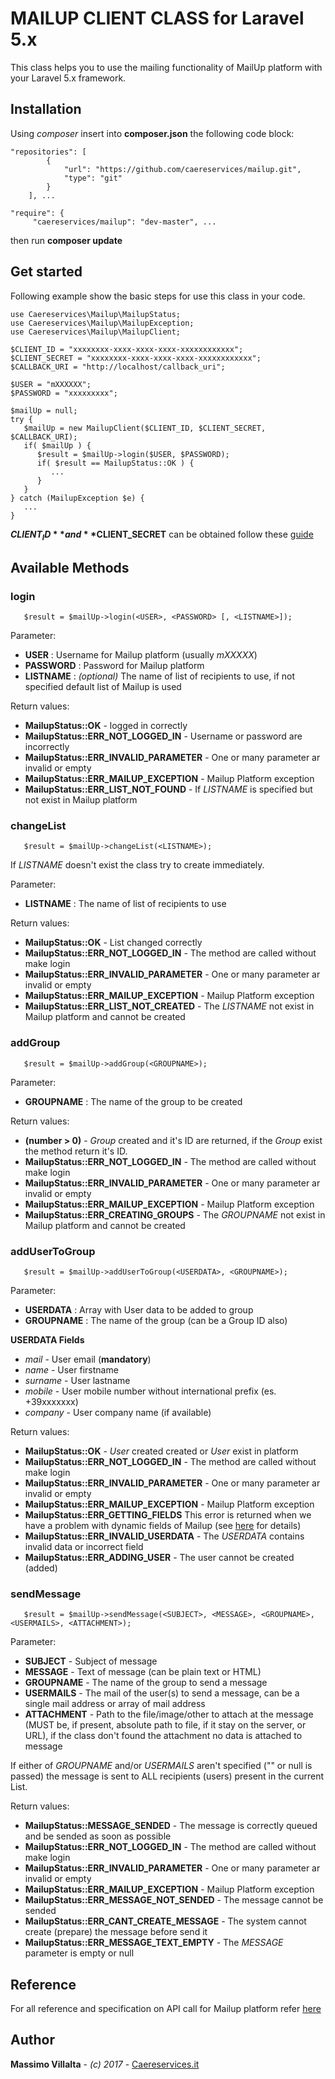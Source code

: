 # MAILUP CLIENT CLASS for Laravel 5.x

This class helps you to use the mailing functionality of MailUp platform with your Laravel 5.x framework.

## Installation

Using *composer* insert into **composer.json** the following code block:
```
"repositories": [
        {
            "url": "https://github.com/caereservices/mailup.git",
            "type": "git"
        }
    ], ...

"require": {
	 "caereservices/mailup": "dev-master", ...
```
then run **composer update**

## Get started

Following example show the basic steps for use this class in your code.

```
use Caereservices\Mailup\MailupStatus;
use Caereservices\Mailup\MailupException;
use Caereservices\Mailup\MailupClient;

$CLIENT_ID = "xxxxxxxx-xxxx-xxxx-xxxx-xxxxxxxxxxxx";
$CLIENT_SECRET = "xxxxxxxx-xxxx-xxxx-xxxx-xxxxxxxxxxxx";
$CALLBACK_URI = "http://localhost/callback_uri";

$USER = "mXXXXXX";
$PASSWORD = "xxxxxxxxx";

$mailUp = null;
try {
   $mailUp = new MailupClient($CLIENT_ID, $CLIENT_SECRET, $CALLBACK_URI);
   if( $mailUp ) {
      $result = $mailUp->login($USER, $PASSWORD);
      if( $result == MailupStatus::OK ) {
         ...
      }
   }
} catch (MailupException $e) {
   ...
}
```
**$CLIENT_ID** and **$CLIENT_SECRET** can be obtained follow these [guide](http://help.mailup.com/display/mailupapi/Authenticating+with+OAuth+v2)

## Available Methods

### login
```
   $result = $mailUp->login(<USER>, <PASSWORD> [, <LISTNAME>]);
```

Parameter:
* **USER** : Username for Mailup platform (usually *mXXXXX*)
* **PASSWORD** : Password for Mailup platform
* **LISTNAME** : *(optional)* The name of list of recipients to use, if not specified default list of Mailup is used

Return values:
* **MailupStatus::OK** - logged in correctly
* **MailupStatus::ERR_NOT_LOGGED_IN** - Username or password are incorrectly
* **MailupStatus::ERR_INVALID_PARAMETER** - One or many parameter ar invalid or empty
* **MailupStatus::ERR_MAILUP_EXCEPTION** - Mailup Platform exception
* **MailupStatus::ERR_LIST_NOT_FOUND** - If *LISTNAME* is specified but not exist in Mailup platform

### changeList
```
   $result = $mailUp->changeList(<LISTNAME>);
```
If *LISTNAME* doesn't exist the class try to create immediately.

Parameter:
* **LISTNAME** : The name of list of recipients to use

Return values:
* **MailupStatus::OK** - List changed correctly
* **MailupStatus::ERR_NOT_LOGGED_IN** - The method are called without make login
* **MailupStatus::ERR_INVALID_PARAMETER** - One or many parameter ar invalid or empty
* **MailupStatus::ERR_MAILUP_EXCEPTION** - Mailup Platform exception
* **MailupStatus::ERR_LIST_NOT_CREATED** - The *LISTNAME* not exist in Mailup platform and cannot be created

### addGroup
```
   $result = $mailUp->addGroup(<GROUPNAME>);
```
Parameter:
* **GROUPNAME** : The name of the group to be created

Return values:
* **(number > 0)** - *Group* created and it's ID are returned, if the *Group* exist the method return it's ID.
* **MailupStatus::ERR_NOT_LOGGED_IN** - The method are called without make login
* **MailupStatus::ERR_INVALID_PARAMETER** - One or many parameter ar invalid or empty
* **MailupStatus::ERR_MAILUP_EXCEPTION** - Mailup Platform exception
* **MailupStatus::ERR_CREATING_GROUPS** - The *GROUPNAME* not exist in Mailup platform and cannot be created

### addUserToGroup
```
   $result = $mailUp->addUserToGroup(<USERDATA>, <GROUPNAME>);
```
Parameter:
* **USERDATA** : Array with User data to be added to group
* **GROUPNAME** : The name of the group (can be a Group ID also)

**USERDATA Fields**
* *mail* - User email (**mandatory**)
* *name* - User firstname
* *surname* - User lastname
* *mobile* - User mobile number without international prefix (es. +39xxxxxxx)
* *company* - User company name (if available)

Return values:
* **MailupStatus::OK** - *User* created created or *User* exist in platform
* **MailupStatus::ERR_NOT_LOGGED_IN** - The method are called without make login
* **MailupStatus::ERR_INVALID_PARAMETER** - One or many parameter ar invalid or empty
* **MailupStatus::ERR_MAILUP_EXCEPTION** - Mailup Platform exception
* **MailupStatus::ERR_GETTING_FIELDS** This error is returned when we have a problem with dynamic fields of Mailup (see [here](http://help.mailup.com/display/mailupapi/Recipients#Recipients-Addasinglerecipient/subscriber-synchronousimport) for details)
* **MailupStatus::ERR_INVALID_USERDATA** - The *USERDATA* contains invalid data or incorrect field
* **MailupStatus::ERR_ADDING_USER** - The user cannot be created (added)

### sendMessage
```
   $result = $mailUp->sendMessage(<SUBJECT>, <MESSAGE>, <GROUPNAME>, <USERMAILS>, <ATTACHMENT>);
```
Parameter:
* **SUBJECT** - Subject of message
* **MESSAGE** - Text of message (can be plain text or HTML)
* **GROUPNAME** - The name of the group to send a message
* **USERMAILS** - The mail of the user(s) to send a message, can be a single mail address or array of mail address
* **ATTACHMENT** - Path to the file/image/other to attach at the message (MUST be, if present, absolute path to file, if it stay on the server, or URL), if the class don't found the attachment no data is attached to message

If either of *GROUPNAME* and/or *USERMAILS* aren't specified ("" or null is passed) the message is sent to ALL recipients (users) present in the current List.

Return values:
* **MailupStatus::MESSAGE_SENDED** - The message is correctly queued and be sended as soon as possible
* **MailupStatus::ERR_NOT_LOGGED_IN** - The method are called without make login
* **MailupStatus::ERR_INVALID_PARAMETER** - One or many parameter ar invalid or empty
* **MailupStatus::ERR_MAILUP_EXCEPTION** - Mailup Platform exception
* **MailupStatus::ERR_MESSAGE_NOT_SENDED** - The message cannot be sended
* **MailupStatus::ERR_CANT_CREATE_MESSAGE** - The system cannot create (prepare) the message before send it
* **MailupStatus::ERR_MESSAGE_TEXT_EMPTY** - The *MESSAGE* parameter is empty or null

## Reference
For all reference and specification on API call for Mailup platform refer [here](http://help.mailup.com/display/mailupapi/Introducing+the+MailUp+API)

## Author
**Massimo Villalta** - *(c) 2017* - [Caereservices.it](http://www.caereservice.it)
